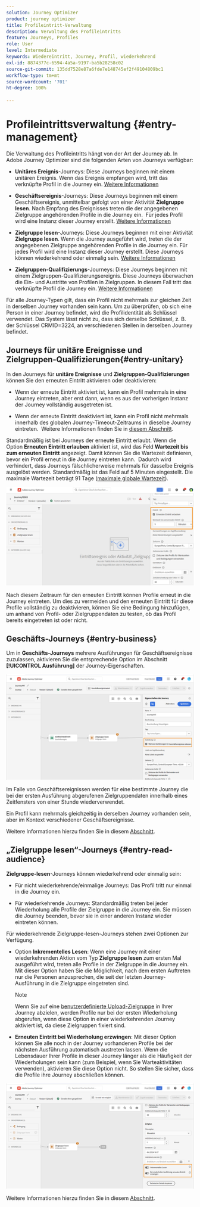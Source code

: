 ```yaml
---
solution: Journey Optimizer
product: journey optimizer
title: Profileintritt-Verwaltung
description: Verwaltung des Profileintritts
feature: Journeys, Profiles
role: User
level: Intermediate
keywords: Wiedereintritt, Journey, Profil, wiederkehrend
exl-id: 8874377c-6594-4a5a-9197-ba5b28258c02
source-git-commit: 135dd7528e87a6fde7e148745ef2f49104809bc1
workflow-type: tm+mt
source-wordcount: '701'
ht-degree: 100%

---
```



# Profileintrittsverwaltung {#entry-management}

Die Verwaltung des Profileintritts hängt von der Art der Journey ab. In Adobe Journey Optimizer sind die folgenden Arten von Journeys verfügbar:

* **Unitäres Ereignis**-Journeys: Diese Journeys beginnen mit einem unitären Ereignis. Wenn das Ereignis empfangen wird, tritt das verknüpfte Profil in die Journey ein. [Weitere Informationen](#entry-unitary)

* **Geschäftsereignis**-Journeys: Diese Journeys beginnen mit einem Geschäftsereignis, unmittelbar gefolgt von einer Aktivität **Zielgruppe lesen**. Nach Empfang des Ereignisses treten die der angegebenen Zielgruppe angehörenden Profile in die Journey ein.  Für jedes Profil wird eine Instanz dieser Journey erstellt. [Weitere Informationen](#entry-business)

* **Zielgruppe lesen**-Journeys: Diese Journeys beginnen mit einer Aktivität **Zielgruppe lesen**. Wenn die Journey ausgeführt wird, treten die der angegebenen Zielgruppe angehörenden Profile in die Journey ein. Für jedes Profil wird eine Instanz dieser Journey erstellt. Diese Journeys können wiederkehrend oder einmalig sein. [Weitere Informationen](#entry-read-audience)

* **Zielgruppen-Qualifizierungs**-Journeys: Diese Journeys beginnen mit einem Zielgruppen-Qualifizierungsereignis. Diese Journeys überwachen die Ein- und Austritte von Profilen in Zielgruppen. In diesem Fall tritt das verknüpfte Profil die Journey ein. [Weitere Informationen](#entry-unitary)

Für alle Journey-Typen gilt, dass ein Profil nicht mehrmals zur gleichen Zeit in derselben Journey vorhanden sein kann. Um zu überprüfen, ob sich eine Person in einer Journey befindet, wird die Profilidentität als Schlüssel verwendet. Das System lässt nicht zu, dass sich derselbe Schlüssel, z. B. der Schlüssel CRMID=3224, an verschiedenen Stellen in derselben Journey befindet.

## Journeys für unitäre Ereignisse und Zielgruppen-Qualifizierungen{#entry-unitary}

In den Journeys für **unitäre Ereignisse** und **Zielgruppen-Qualifizierungen** können Sie den erneuten Eintritt aktivieren oder deaktivieren:

* Wenn der erneute Eintritt aktiviert ist, kann ein Profil mehrmals in eine Journey eintreten, aber erst dann, wenn es aus der vorherigen Instanz der Journey vollständig ausgetreten ist.

* Wenn der erneute Eintritt deaktiviert ist, kann ein Profil nicht mehrmals innerhalb des globalen Journey-Timeout-Zeitraums in dieselbe Journey eintreten.  Weitere Informationen finden Sie in [diesem Abschnitt](../building-journeys/journey-properties.md#global_timeout).

Standardmäßig ist bei Journeys der erneute Eintritt erlaubt. Wenn die Option **Erneuten Eintritt erlauben** aktiviert ist, wird das Feld **Wartezeit bis zum erneuten Eintritt** angezeigt. Damit können Sie die Wartezeit definieren, bevor ein Profil erneut in die Journey eintreten kann.  Dadurch wird verhindert, dass Journeys fälschlicherweise mehrmals für dasselbe Ereignis ausgelöst werden. Standardmäßig ist das Feld auf 5 Minuten eingestellt. Die maximale Wartezeit beträgt 91 Tage ([maximale globale Wartezeit](journey-properties.md#global_timeout)).

<!--
When a journey ends, its status is **[!UICONTROL Closed]**. New individuals can no longer enter the journey. Persons already in the journey automatically exit the journey. 
-->

![](assets/journey-re-entrance.png)

Nach diesem Zeitraum für den erneuten Eintritt können Profile erneut in die Journey eintreten. Um dies zu vermeiden und den erneuten Eintritt für diese Profile vollständig zu deaktivieren, können Sie eine Bedingung hinzufügen, um anhand von Profil- oder Zielgruppendaten zu testen, ob das Profil bereits eingetreten ist oder nicht.

<!--
Due to the 30-day journey timeout, when journey re-entrance is not allowed, we cannot make sure the re-entrance blocking will work more than 91 days. Indeed, as we remove all information about persons who entered the journey 91 days after they enter, we cannot know the person entered previously, more than 91 days ago. -->

## Geschäfts-Journeys {#entry-business}

<!--
Business events follow re-entrance rules in the same way as for unitary events. If a journey allows re-entrance, the next business event will be processed.
-->

Um in **Geschäfts-Journeys** mehrere Ausführungen für Geschäftsereignisse zuzulassen, aktivieren Sie die entsprechende Option im Abschnitt **[!UICONTROL Ausführung]** der Journey-Eigenschaften.

![](assets/business-entry.png)

Im Falle von Geschäftsereignissen werden für eine bestimmte Journey die bei der ersten Ausführung abgerufenen Zielgruppendaten innerhalb eines Zeitfensters von einer Stunde wiederverwendet.

Ein Profil kann mehrmals gleichzeitig in derselben Journey vorhanden sein, aber im Kontext verschiedener Geschäftsereignisse.

Weitere Informationen hierzu finden Sie in diesem [Abschnitt](../event/about-creating-business.md).

## „Zielgruppe lesen“-Journeys {#entry-read-audience}

**Zielgruppe-lesen**-Journeys können wiederkehrend oder einmalig sein:

* Für nicht wiederkehrende/einmalige Journeys: Das Profil tritt nur einmal in die Journey ein.

* Für wiederkehrende Journeys: Standardmäßig treten bei jeder Wiederholung alle Profile der Zielgruppe in die Journey ein. Sie müssen die Journey beenden, bevor sie in einer anderen Instanz wieder eintreten können.

Für wiederkehrende Zielgruppe-lesen-Journeys stehen zwei Optionen zur Verfügung. 

* Option **Inkrementelles Lesen**: Wenn eine Journey mit einer wiederkehrenden Aktion vom Typ **Zielgruppe lesen** zum ersten Mal ausgeführt wird, treten alle Profile in der Zielgruppe in die Journey ein. Mit dieser Option haben Sie die Möglichkeit, nach dem ersten Auftreten nur die Personen anzusprechen, die seit der letzten Journey-Ausführung in die Zielgruppe eingetreten sind.

  >[!NOTE]
  >
  >Wenn Sie auf eine [benutzerdefinierte Upload-Zielgruppe](../audience/about-audiences.md#segments-in-journey-optimizer) in Ihrer Journey abzielen, werden Profile nur bei der ersten Wiederholung abgerufen, wenn diese Option in einer wiederkehrenden Journey aktiviert ist, da diese Zielgruppen fixiert sind.

* **Erneuten Eintritt bei Wiederholung erzwingen**: Mit dieser Option können Sie alle noch in der Journey vorhandenen Profile bei der nächsten Ausführung automatisch austreten lassen. Wenn die Lebensdauer Ihrer Profile in dieser Journey länger als die Häufigkeit der Wiederholungen sein kann (zum Beispiel, wenn Sie Warteaktivitäten verwenden), aktivieren Sie diese Option nicht. So stellen Sie sicher, dass die Profile ihre Journey abschließen können.

![](assets/read-audience-options.png)

Weitere Informationen hierzu finden Sie in diesem [Abschnitt](../building-journeys/read-audience.md#configuring-segment-trigger-activity).

<!--
After 91 days, a Read audience journey switches to the **Finished** status. This behavior is set for 91 days only (i.e. journey timeout default value) as all information about profiles who entered the journey is removed 91 days after they entered. Persons still in the journey automatically are impacted. They exit the journey after the 30 day timeout. 
-->
